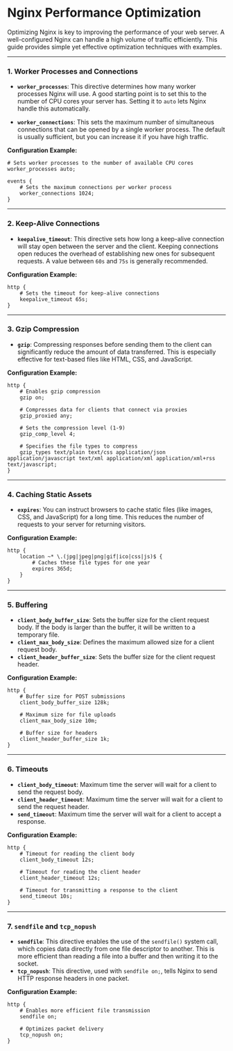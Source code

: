 # Nginx Performance Optimization

Optimizing Nginx is key to improving the performance of your web server. A well-configured Nginx can handle a high volume of traffic efficiently. This guide provides simple yet effective optimization techniques with examples.

---

### 1. Worker Processes and Connections

-   **`worker_processes`**: This directive determines how many worker processes Nginx will use. A good starting point is to set this to the number of CPU cores your server has. Setting it to `auto` lets Nginx handle this automatically.

-   **`worker_connections`**: This sets the maximum number of simultaneous connections that can be opened by a single worker process. The default is usually sufficient, but you can increase it if you have high traffic.

**Configuration Example:**

```nginx
# Sets worker processes to the number of available CPU cores
worker_processes auto;

events {
    # Sets the maximum connections per worker process
    worker_connections 1024;
}
```

---

### 2. Keep-Alive Connections

-   **`keepalive_timeout`**: This directive sets how long a keep-alive connection will stay open between the server and the client. Keeping connections open reduces the overhead of establishing new ones for subsequent requests. A value between `60s` and `75s` is generally recommended.

**Configuration Example:**

```nginx
http {
    # Sets the timeout for keep-alive connections
    keepalive_timeout 65s;
}
```

---

### 3. Gzip Compression

-   **`gzip`**: Compressing responses before sending them to the client can significantly reduce the amount of data transferred. This is especially effective for text-based files like HTML, CSS, and JavaScript.

**Configuration Example:**

```nginx
http {
    # Enables gzip compression
    gzip on;

    # Compresses data for clients that connect via proxies
    gzip_proxied any;

    # Sets the compression level (1-9)
    gzip_comp_level 4;

    # Specifies the file types to compress
    gzip_types text/plain text/css application/json application/javascript text/xml application/xml application/xml+rss text/javascript;
}
```

---

### 4. Caching Static Assets

-   **`expires`**: You can instruct browsers to cache static files (like images, CSS, and JavaScript) for a long time. This reduces the number of requests to your server for returning visitors.

**Configuration Example:**

```nginx
http {
    location ~* \.(jpg|jpeg|png|gif|ico|css|js)$ {
        # Caches these file types for one year
        expires 365d;
    }
}
```

---

### 5. Buffering

-   **`client_body_buffer_size`**: Sets the buffer size for the client request body. If the body is larger than the buffer, it will be written to a temporary file.
-   **`client_max_body_size`**: Defines the maximum allowed size for a client request body.
-   **`client_header_buffer_size`**: Sets the buffer size for the client request header.

**Configuration Example:**

```nginx
http {
    # Buffer size for POST submissions
    client_body_buffer_size 128k;

    # Maximum size for file uploads
    client_max_body_size 10m;

    # Buffer size for headers
    client_header_buffer_size 1k;
}
```

---

### 6. Timeouts

-   **`client_body_timeout`**: Maximum time the server will wait for a client to send the request body.
-   **`client_header_timeout`**: Maximum time the server will wait for a client to send the request header.
-   **`send_timeout`**: Maximum time the server will wait for a client to accept a response.

**Configuration Example:**

```nginx
http {
    # Timeout for reading the client body
    client_body_timeout 12s;

    # Timeout for reading the client header
    client_header_timeout 12s;

    # Timeout for transmitting a response to the client
    send_timeout 10s;
}
```

---

### 7. `sendfile` and `tcp_nopush`

-   **`sendfile`**: This directive enables the use of the `sendfile()` system call, which copies data directly from one file descriptor to another. This is more efficient than reading a file into a buffer and then writing it to the socket.
-   **`tcp_nopush`**: This directive, used with `sendfile on;`, tells Nginx to send HTTP response headers in one packet.

**Configuration Example:**

```nginx
http {
    # Enables more efficient file transmission
    sendfile on;

    # Optimizes packet delivery
    tcp_nopush on;
}
```